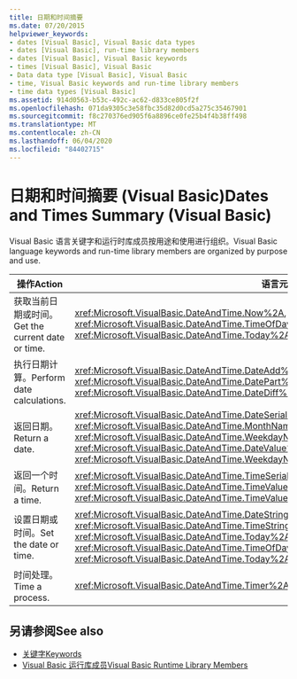 ```yaml
---
title: 日期和时间摘要
ms.date: 07/20/2015
helpviewer_keywords:
- dates [Visual Basic], Visual Basic data types
- dates [Visual Basic], run-time library members
- dates [Visual Basic], Visual Basic keywords
- times [Visual Basic], Visual Basic
- Data data type [Visual Basic], Visual Basic
- time, Visual Basic keywords and run-time library members
- time data types [Visual Basic]
ms.assetid: 914d0563-b53c-492c-ac62-d833ce805f2f
ms.openlocfilehash: 071da9305c3e58fbc35d82d0cd5a275c35467901
ms.sourcegitcommit: f8c270376ed905f6a8896ce0fe25b4f4b38ff498
ms.translationtype: MT
ms.contentlocale: zh-CN
ms.lasthandoff: 06/04/2020
ms.locfileid: "84402715"
---
```

# <a name="dates-and-times-summary-visual-basic"></a><span data-ttu-id="3e0d1-102">日期和时间摘要 (Visual Basic)</span><span class="sxs-lookup"><span data-stu-id="3e0d1-102">Dates and Times Summary (Visual Basic)</span></span>
<span data-ttu-id="3e0d1-103">Visual Basic 语言关键字和运行时库成员按用途和使用进行组织。</span><span class="sxs-lookup"><span data-stu-id="3e0d1-103">Visual Basic language keywords and run-time library members are organized by purpose and use.</span></span>  
  
|<span data-ttu-id="3e0d1-104">操作</span><span class="sxs-lookup"><span data-stu-id="3e0d1-104">Action</span></span>|<span data-ttu-id="3e0d1-105">语言元素</span><span class="sxs-lookup"><span data-stu-id="3e0d1-105">Language element</span></span>|  
|------------|----------------------|  
|<span data-ttu-id="3e0d1-106">获取当前日期或时间。</span><span class="sxs-lookup"><span data-stu-id="3e0d1-106">Get the current date or time.</span></span>|<span data-ttu-id="3e0d1-107"><xref:Microsoft.VisualBasic.DateAndTime.Now%2A>, <xref:Microsoft.VisualBasic.DateAndTime.Today%2A>, <xref:Microsoft.VisualBasic.DateAndTime.TimeOfDay%2A></span><span class="sxs-lookup"><span data-stu-id="3e0d1-107"><xref:Microsoft.VisualBasic.DateAndTime.Now%2A>, <xref:Microsoft.VisualBasic.DateAndTime.Today%2A>, <xref:Microsoft.VisualBasic.DateAndTime.TimeOfDay%2A></span></span>|  
|<span data-ttu-id="3e0d1-108">执行日期计算。</span><span class="sxs-lookup"><span data-stu-id="3e0d1-108">Perform date calculations.</span></span>|<span data-ttu-id="3e0d1-109"><xref:Microsoft.VisualBasic.DateAndTime.DateAdd%2A>, <xref:Microsoft.VisualBasic.DateAndTime.DateDiff%2A>, <xref:Microsoft.VisualBasic.DateAndTime.DatePart%2A></span><span class="sxs-lookup"><span data-stu-id="3e0d1-109"><xref:Microsoft.VisualBasic.DateAndTime.DateAdd%2A>, <xref:Microsoft.VisualBasic.DateAndTime.DateDiff%2A>, <xref:Microsoft.VisualBasic.DateAndTime.DatePart%2A></span></span>|  
|<span data-ttu-id="3e0d1-110">返回日期。</span><span class="sxs-lookup"><span data-stu-id="3e0d1-110">Return a date.</span></span>|<span data-ttu-id="3e0d1-111"><xref:Microsoft.VisualBasic.DateAndTime.DateSerial%2A>, <xref:Microsoft.VisualBasic.DateAndTime.DateValue%2A>, <xref:Microsoft.VisualBasic.DateAndTime.MonthName%2A>, <xref:Microsoft.VisualBasic.DateAndTime.WeekdayName%2A></span><span class="sxs-lookup"><span data-stu-id="3e0d1-111"><xref:Microsoft.VisualBasic.DateAndTime.DateSerial%2A>, <xref:Microsoft.VisualBasic.DateAndTime.DateValue%2A>, <xref:Microsoft.VisualBasic.DateAndTime.MonthName%2A>, <xref:Microsoft.VisualBasic.DateAndTime.WeekdayName%2A></span></span>|  
|<span data-ttu-id="3e0d1-112">返回一个时间。</span><span class="sxs-lookup"><span data-stu-id="3e0d1-112">Return a time.</span></span>|<span data-ttu-id="3e0d1-113"><xref:Microsoft.VisualBasic.DateAndTime.TimeSerial%2A>, <xref:Microsoft.VisualBasic.DateAndTime.TimeValue%2A></span><span class="sxs-lookup"><span data-stu-id="3e0d1-113"><xref:Microsoft.VisualBasic.DateAndTime.TimeSerial%2A>, <xref:Microsoft.VisualBasic.DateAndTime.TimeValue%2A></span></span>|  
|<span data-ttu-id="3e0d1-114">设置日期或时间。</span><span class="sxs-lookup"><span data-stu-id="3e0d1-114">Set the date or time.</span></span>|<span data-ttu-id="3e0d1-115"><xref:Microsoft.VisualBasic.DateAndTime.DateString%2A>, <xref:Microsoft.VisualBasic.DateAndTime.TimeOfDay%2A>, <xref:Microsoft.VisualBasic.DateAndTime.TimeString%2A>, <xref:Microsoft.VisualBasic.DateAndTime.Today%2A></span><span class="sxs-lookup"><span data-stu-id="3e0d1-115"><xref:Microsoft.VisualBasic.DateAndTime.DateString%2A>, <xref:Microsoft.VisualBasic.DateAndTime.TimeOfDay%2A>, <xref:Microsoft.VisualBasic.DateAndTime.TimeString%2A>, <xref:Microsoft.VisualBasic.DateAndTime.Today%2A></span></span>|  
|<span data-ttu-id="3e0d1-116">时间处理。</span><span class="sxs-lookup"><span data-stu-id="3e0d1-116">Time a process.</span></span>|<xref:Microsoft.VisualBasic.DateAndTime.Timer%2A>|  
  
## <a name="see-also"></a><span data-ttu-id="3e0d1-117">另请参阅</span><span class="sxs-lookup"><span data-stu-id="3e0d1-117">See also</span></span>

- [<span data-ttu-id="3e0d1-118">关键字</span><span class="sxs-lookup"><span data-stu-id="3e0d1-118">Keywords</span></span>](index.md)
- [<span data-ttu-id="3e0d1-119">Visual Basic 运行库成员</span><span class="sxs-lookup"><span data-stu-id="3e0d1-119">Visual Basic Runtime Library Members</span></span>](../runtime-library-members.md)
